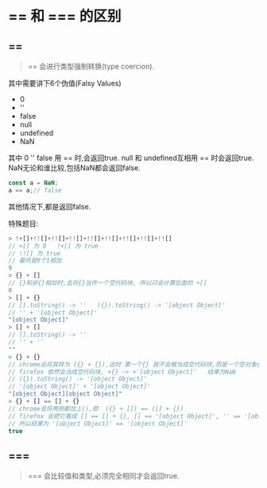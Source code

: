 # == 和 === 的区别

## ==
> == 会进行类型强制转换(type coercion).

其中需要讲下6个伪值(Falsy Values)
* 0
* ''
* false
* null
* undefined
* NaN

其中 0 '' false 用 == 时,会返回true.
null 和 undefined互相用 == 时会返回true.
NaN无论和谁比较,包括NaN都会返回false.
```js
const a = NaN;
a == a;// false
```
其他情况下,都是返回false.

特殊题目:
```js
> !+[]+!![]+!![]+!![]+!![]+!![]+!![]+!![]+!![]
// +[] 为 0   !+[] 为 true
// !![] 为 true
// 最终是9个1相加
9
> {} + []
// {}和非{}相加时,会将{}当作一个空代码块, 所以只会计算后面的 +[]
0
> [] + {}
// [].toString() -> ''   ({}).toString() -> '[object Object]'
// '' + '[object Object]'
"[object Object]"
> [] + []
// [].toString() -> ''
// '' + ''
""
> {} + {}
// chrome会将其转为 ({} + {}),这时 第一个{} 就不会被当成空代码块,而是一个空对象{}
// firefox 依然会当成空代码块, +{} -> +'[object Object]'   结果为NaN
// ({}).toString() -> '[object Object]'
// '[object Object]' + '[object Object]'
"[object Object][object Object]"
> {} + [] == [] + {}
// chrome会将两侧都加上(),即  ({} + []) == ([] + {})
// firefox 会把它看成 [] == [] + {}, [] == '[object Object]', '' == '[object Object]', false
// 所以结果为 '[object Object]' == '[object Object]'
true
```


## ===
> === 会比较值和类型,必须完全相同才会返回true.
